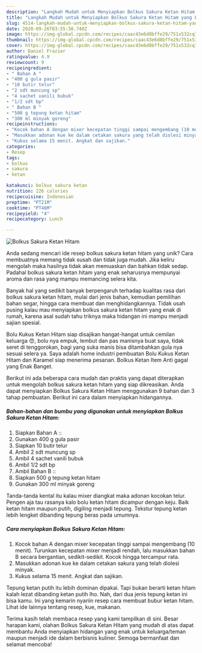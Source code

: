 ```yaml
---
description: "Langkah Mudah untuk Menyiapkan Bolkus Sakura Ketan Hitam yang Lezat Sekali"
title: "Langkah Mudah untuk Menyiapkan Bolkus Sakura Ketan Hitam yang Lezat Sekali"
slug: 4514-langkah-mudah-untuk-menyiapkan-bolkus-sakura-ketan-hitam-yang-lezat-sekali
date: 2020-09-26T03:55:50.740Z
image: https://img-global.cpcdn.com/recipes/caac43e6d8bffe29/751x532cq70/bolkus-sakura-ketan-hitam-foto-resep-utama.jpg
thumbnail: https://img-global.cpcdn.com/recipes/caac43e6d8bffe29/751x532cq70/bolkus-sakura-ketan-hitam-foto-resep-utama.jpg
cover: https://img-global.cpcdn.com/recipes/caac43e6d8bffe29/751x532cq70/bolkus-sakura-ketan-hitam-foto-resep-utama.jpg
author: Daniel Frazier
ratingvalue: 4.9
reviewcount: 9
recipeingredient:
- " Bahan A "
- "400 g gula pasir"
- "10 butir telur"
- "2 sdt muncung sp"
- "4 sachet vanili bubuk"
- "1/2 sdt bp"
- " Bahan B "
- "500 g tepung ketan hitam"
- "300 ml minyak goreng"
recipeinstructions:
- "Kocok bahan A dengan mixer kecepatan tinggi sampai mengembang (10 menit). Turunkan kecepatan mixer menjadi rendah, lalu masukkan bahan B secara bergantian, sedikit-sedikit. Kocok hingga tercampur rata."
- "Masukkan adonan kue ke dalam cetakan sakura yang telah diolesi minyak."
- "Kukus selama 15 menit. Angkat dan sajikan."
categories:
- Resep
tags:
- bolkus
- sakura
- ketan

katakunci: bolkus sakura ketan 
nutrition: 226 calories
recipecuisine: Indonesian
preptime: "PT21M"
cooktime: "PT46M"
recipeyield: "4"
recipecategory: Lunch

---
```



![Bolkus Sakura Ketan Hitam](https://img-global.cpcdn.com/recipes/caac43e6d8bffe29/751x532cq70/bolkus-sakura-ketan-hitam-foto-resep-utama.jpg)

Anda sedang mencari ide resep bolkus sakura ketan hitam yang unik? Cara membuatnya memang tidak susah dan tidak juga mudah. Jika keliru mengolah maka hasilnya tidak akan memuaskan dan bahkan tidak sedap. Padahal bolkus sakura ketan hitam yang enak seharusnya mempunyai aroma dan rasa yang mampu memancing selera kita.

Banyak hal yang sedikit banyak berpengaruh terhadap kualitas rasa dari bolkus sakura ketan hitam, mulai dari jenis bahan, kemudian pemilihan bahan segar, hingga cara membuat dan menghidangkannya. Tidak usah pusing kalau mau menyiapkan bolkus sakura ketan hitam yang enak di rumah, karena asal sudah tahu triknya maka hidangan ini mampu menjadi sajian spesial.

Bolu Kukus Ketan Hitam siap disajikan hangat-hangat untuk cemilan keluarga 😍, bolu nya empuk, lembut dan pas manisnya buat saya, tidak seret di tenggorokan, bagi yang suka manis bisa ditambahkan gula nya sesuai selera ya. Saya adalah home industri pembuatan Bolu Kukus Ketan Hitam dan Karamel siap menerima pesanan. Bolkus Ketan Item Anti gagal yang Enak Banget.


Berikut ini ada beberapa cara mudah dan praktis yang dapat diterapkan untuk mengolah bolkus sakura ketan hitam yang siap dikreasikan. Anda dapat menyiapkan Bolkus Sakura Ketan Hitam menggunakan 9 bahan dan 3 tahap pembuatan. Berikut ini cara dalam menyiapkan hidangannya.

<!--inarticleads1-->

##### Bahan-bahan dan bumbu yang digunakan untuk menyiapkan Bolkus Sakura Ketan Hitam:

1. Siapkan  Bahan A ::
1. Gunakan 400 g gula pasir
1. Siapkan 10 butir telur
1. Ambil 2 sdt muncung sp
1. Ambil 4 sachet vanili bubuk
1. Ambil 1/2 sdt bp
1. Ambil  Bahan B ::
1. Siapkan 500 g tepung ketan hitam
1. Gunakan 300 ml minyak goreng


Tanda-tanda kental itu kalau mixer diangkat maka adonan kocokan telur. Pengen aja tau rasanya kalo bolu ketan hitam dicampur dengan keju. Baik ketan hitam maupun putih, digiling menjadi tepung. Tekstur tepung ketan lebih lengket dibanding tepung beras pada umumnya. 

<!--inarticleads2-->

##### Cara menyiapkan Bolkus Sakura Ketan Hitam:

1. Kocok bahan A dengan mixer kecepatan tinggi sampai mengembang (10 menit). Turunkan kecepatan mixer menjadi rendah, lalu masukkan bahan B secara bergantian, sedikit-sedikit. Kocok hingga tercampur rata.
1. Masukkan adonan kue ke dalam cetakan sakura yang telah diolesi minyak.
1. Kukus selama 15 menit. Angkat dan sajikan.


Tepung ketan putih itu lebih dominan dipakai. Tapi bukan berarti ketan hitam kalah lezat dibanding ketan putih lho. Nah, dari dua jenis tepung ketan ini bisa kamu. Ini yang kemarin nyariin resep cara membuat bubur ketan hitam. Lihat ide lainnya tentang resep, kue, makanan. 

Terima kasih telah membaca resep yang kami tampilkan di sini. Besar harapan kami, olahan Bolkus Sakura Ketan Hitam yang mudah di atas dapat membantu Anda menyiapkan hidangan yang enak untuk keluarga/teman maupun menjadi ide dalam berbisnis kuliner. Semoga bermanfaat dan selamat mencoba!
